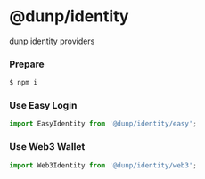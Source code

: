 # @dunp/identity
dunp identity providers

### Prepare

```bash
$ npm i
```

### Use Easy Login

```javascript
import EasyIdentity from '@dunp/identity/easy';
```

### Use Web3 Wallet

```javascript
import Web3Identity from '@dunp/identity/web3';
```


